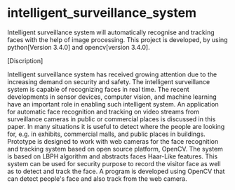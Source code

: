 # intelligent_surveillance_system
Intelligent surveillance system will automatically recognise and tracking faces with the help of image processing.
This project is developed, by using python[Version 3.4.0] and opencv[version 3.4.0].

[Discription]

Intelligent surveillance system has received growing attention due to the increasing demand on security and safety. The intelligent surveillance system is capable of recognizing faces in real time. The recent developments in sensor devices, computer vision, and machine learning have an important role in enabling such intelligent system. An application for automatic face recognition and tracking on video streams from surveillance cameras in public or commercial places is discussed in this paper. In many situations it is useful to detect where the people are looking for, e.g. in exhibits, commercial malls, and public places in buildings. Prototype is designed to work with web cameras for the face recognition and tracking system based on open source platform, OpenCV. The system is based on LBPH algorithm and abstracts faces Haar-Like features. This system can be used for security purpose to record the visitor face as well as to detect and track the face. A program is developed using OpenCV that can detect people's face and also track from the web camera.
